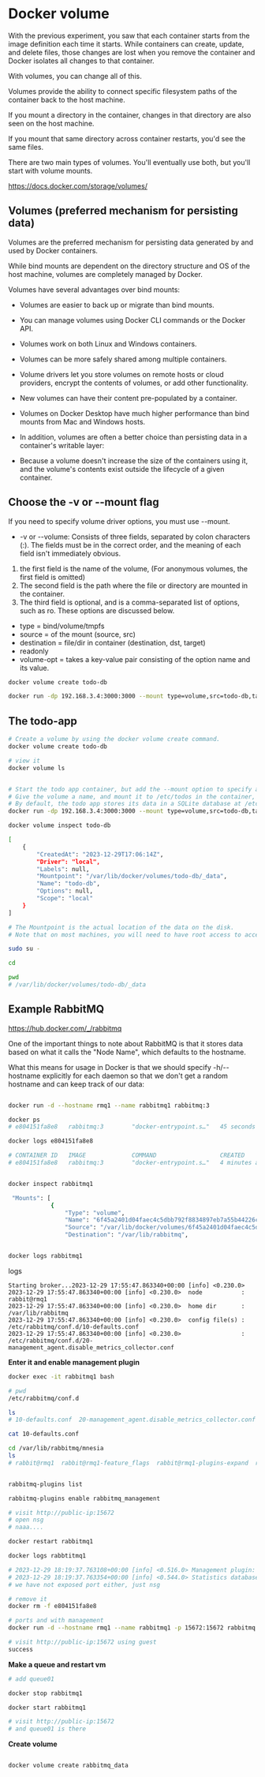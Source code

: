 # Docker volume

With the previous experiment, you saw that each container starts from the image definition each time it starts. While containers can create, update, and delete files, those changes are lost when you remove the container and Docker isolates all changes to that container. 

With volumes, you can change all of this.

Volumes provide the ability to connect specific filesystem paths of the container back to the host machine. 

If you mount a directory in the container, changes in that directory are also seen on the host machine. 

If you mount that same directory across container restarts, you'd see the same files.

There are two main types of volumes. You'll eventually use both, but you'll start with volume mounts.

https://docs.docker.com/storage/volumes/

## Volumes (preferred mechanism for persisting data)

Volumes are the preferred mechanism for persisting data generated by and used by Docker containers. 

While bind mounts are dependent on the directory structure and OS of the host machine, volumes are completely managed by Docker. 

Volumes have several advantages over bind mounts:

* Volumes are easier to back up or migrate than bind mounts.
* You can manage volumes using Docker CLI commands or the Docker API.
* Volumes work on both Linux and Windows containers.
* Volumes can be more safely shared among multiple containers.
* Volume drivers let you store volumes on remote hosts or cloud providers, encrypt the contents of volumes, or add other functionality.
* New volumes can have their content pre-populated by a container.
* Volumes on Docker Desktop have much higher performance than bind mounts from Mac and Windows hosts.

* In addition, volumes are often a better choice than persisting data in a container's writable layer:
* Because a volume doesn't increase the size of the containers using it, and the volume's contents exist outside the lifecycle of a given container.

## Choose the -v or --mount flag

If you need to specify volume driver options, you must use --mount.

* -v or --volume: Consists of three fields, separated by colon characters (:). The fields must be in the correct order, and the meaning of each field isn't immediately obvious.

1. the first field is the name of the volume, (For anonymous volumes, the first field is omitted)
2. The second field is the path where the file or directory are mounted in the container.
3. The third field is optional, and is a comma-separated list of options, such as ro. These options are discussed below.
* type = bind/volume/tmpfs
* source = of the mount (source, src)
* destination = file/dir in container (destination, dst, target)
* readonly
* volume-opt = takes a key-value pair consisting of the option name and its value.

```bash
docker volume create todo-db

docker run -dp 192.168.3.4:3000:3000 --mount type=volume,src=todo-db,target=/etc/todos getting-started

```

## The todo-app

```bash
# Create a volume by using the docker volume create command.
docker volume create todo-db

# view it
docker volume ls


# Start the todo app container, but add the --mount option to specify a volume mount. 
# Give the volume a name, and mount it to /etc/todos in the container, which captures all files created at the path
# By default, the todo app stores its data in a SQLite database at /etc/todos/todo.db in the container's filesystem.
docker run -dp 192.168.3.4:3000:3000 --mount type=volume,src=todo-db,target=/etc/todos getting-started

docker volume inspect todo-db

[
    {
        "CreatedAt": "2023-12-29T17:06:14Z",
        "Driver": "local",
        "Labels": null,
        "Mountpoint": "/var/lib/docker/volumes/todo-db/_data",
        "Name": "todo-db",
        "Options": null,
        "Scope": "local"
    }
]

# The Mountpoint is the actual location of the data on the disk. 
# Note that on most machines, you will need to have root access to access this directory from the host.

sudo su -

cd

pwd
# /var/lib/docker/volumes/todo-db/_data


```

## Example RabbitMQ

https://hub.docker.com/_/rabbitmq

One of the important things to note about RabbitMQ is that it stores data based on what it calls the "Node Name", which defaults to the hostname. 

What this means for usage in Docker is that we should specify -h/--hostname explicitly for each daemon so that we don't get a random hostname and can keep track of our data:

```bash

docker run -d --hostname rmq1 --name rabbitmq1 rabbitmq:3

docker ps
# e804151fa8e8   rabbitmq:3        "docker-entrypoint.s…"   45 seconds ago   Up 43 seconds   4369/tcp, 5671-5672/tcp, 15691-15692/tcp, 25672/tcp   rabbitmq16b37e306c288

docker logs e804151fa8e8

# CONTAINER ID   IMAGE             COMMAND                  CREATED          STATUS          PORTS                                                 NAMES
# e804151fa8e8   rabbitmq:3        "docker-entrypoint.s…"   4 minutes ago    Up 4 minutes    4369/tcp, 5671-5672/tcp, 15691-15692/tcp, 25672/tcp   rabbitmq1


docker inspect rabbitmq1

 "Mounts": [
            {
                "Type": "volume",
                "Name": "6f45a2401d04faec4c5dbb792f8834897eb7a55b44226cec20c3a8a8f8448dfb",
                "Source": "/var/lib/docker/volumes/6f45a2401d04faec4c5dbb792f8834897eb7a55b44226cec20c3a8a8f8448dfb/_data",
                "Destination": "/var/lib/rabbitmq",


docker logs rabbitmq1


```

logs
```logs
Starting broker...2023-12-29 17:55:47.863340+00:00 [info] <0.230.0>
2023-12-29 17:55:47.863340+00:00 [info] <0.230.0>  node           : rabbit@rmq1
2023-12-29 17:55:47.863340+00:00 [info] <0.230.0>  home dir       : /var/lib/rabbitmq
2023-12-29 17:55:47.863340+00:00 [info] <0.230.0>  config file(s) : /etc/rabbitmq/conf.d/10-defaults.conf
2023-12-29 17:55:47.863340+00:00 [info] <0.230.0>                 : /etc/rabbitmq/conf.d/20-management_agent.disable_metrics_collector.conf

```
**Enter it and enable management plugin**

```bash
docker exec -it rabbitmq1 bash

# pwd
/etc/rabbitmq/conf.d

ls
# 10-defaults.conf  20-management_agent.disable_metrics_collector.conf

cat 10-defaults.conf

cd /var/lib/rabbitmq/mnesia
ls
# rabbit@rmq1  rabbit@rmq1-feature_flags  rabbit@rmq1-plugins-expand  rabbit@rmq1.pid


rabbitmq-plugins list

rabbitmq-plugins enable rabbitmq_management

# visit http://public-ip:15672
# open nsg
# naaa....

docker restart rabbitmq1

docker logs rabbtitmq1

# 2023-12-29 18:19:37.763108+00:00 [info] <0.516.0> Management plugin: HTTP (non-TLS) listener started on port 15672
# 2023-12-29 18:19:37.763354+00:00 [info] <0.544.0> Statistics database started.
# we have not exposed port either, just nsg

# remove it
docker rm -f e804151fa8e8

# ports and with management
docker run -d --hostname rmq1 --name rabbitmq1 -p 15672:15672 rabbitmq:3-management

# visit http://public-ip:15672 using guest
success
```
**Make a queue and restart vm**

```bash
# add queue01

docker stop rabbitmq1

docker start rabbitmq1

# visit http://public-ip:15672
# and queue01 is there

```
**Create volume**

```bash

docker volume create rabbitmq_data

```